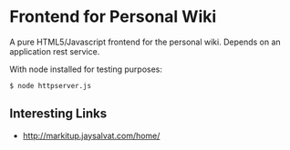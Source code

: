 # Frontend for Personal Wiki

A pure HTML5/Javascript frontend for the personal wiki.
Depends on an application rest service.

With node installed for testing purposes:

	$ node httpserver.js
	

## Interesting Links

* http://markitup.jaysalvat.com/home/
